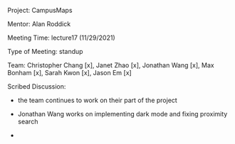 Project: CampusMaps

Mentor: Alan Roddick

Meeting Time: lecture17 (11/29/2021)

Type of Meeting: standup

Team: Christopher Chang [x], Janet Zhao [x], Jonathan Wang [x], Max Bonham [x], Sarah Kwon [x], Jason Em [x]

Scribed Discussion:

* the team continues to work on their part of the project

* Jonathan Wang works on implementing dark mode and fixing proximity search

* 